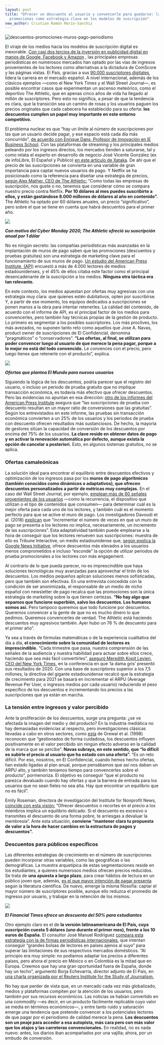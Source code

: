 ```yaml
---
layout: post
title: "Ofrecer un descuento al usuario y convencerle para quedarse: las
  promociones como estrategia clave en los modelos de suscripción"
new_author: Cristian Ramón Marín-Sanchiz
---
```

![](/images/shots/promociones-descuentos-muros-pago-periodismo.jpg "descuentos-promociones-muros-pago-periodismo")



El viraje de los medios hacia los modelos de suscripción digital es inexorable. [Con casi dos tercios de la inversión en publicidad digital en manos de Google, Facebook y Amazon](https://www.businessinsider.com/google-facebook-amazon-were-biggest-ad-revenue-winners-this-year-2020-12) , las principales empresas periodísticas en numerosos mercados han optado por las vías de ingresos provenientes de los lectores como alternativas a la dictadura de ComScore y las páginas vistas. El País, gracias a sus [90.000 suscriptores digitales](https://www.youtube.com/watch?v=NrGdBVijVtE), lidera la carrera en el mercado español. A nivel internacional, además de los clásicos ejemplos ―como el New York Times y el Wall Street Journal―, es posible encontrar casos que experimentan un ascenso meteórico, como el deportivo The Athletic, que en apenas cinco años de vida ha llegado al millón de suscriptores. Pero esto no significa, a pesar de que la tendencia es clara, que la transición sea un camino de rosas y los usuarios paguen los precios originales que cada cabecera ha establecido para su oferta: **los descuentos cumplen un papel muy importante en este entorno competitivo.**

El problema nuclear es que “hay un límite al número de suscripciones por las que un usuario decide pagar, y ese espacio está cada día más concurrido”, [de acuerdo con Enrique Dans, Profesor de Innovación en IE Business School](https://www.enriquedans.com/2020/03/sobre-periodicos-y-muros-de-pago.html). Con las plataformas de streaming y los principales medios peleando por los ingresos directos, los mercados tienden a saturarse, tal y como relata el experto en desarrollo de negocio José Vicente González (ex de infoLibre, El Español y Público) [en este artículo de Xataka](https://www.xataka.com/otros/cada-vez-medios-que-se-pasan-al-muro-pago-espana-gran-pregunta-habra-suscriptores-para-todos). De ahí que el precio de las suscripciones se convierta en una variable de gran importancia para captar nuevos usuarios de pago. Y Netflix se ha posicionado como la referencia para diseñar una estrategia de precios, [según Alex Mather, CEO de The Athletic:](https://techcrunch.com/2018/10/31/theathletic-interview/?guccounter=1&guce_referrer=aHR0cHM6Ly93d3cuZ29vZ2xlLmNvbS8&guce_referrer_sig=AQAAAGQiqKxZJPHvh5dMYvy44dMv28mIMm-j0barr9KGTRihFLEdZC8sJM9StLzNk9Dt_IW_Zyh_ABLyRHEw1_JmWrw3MDLJ4ccQfocgw4dNKwacrGViaCZCHFg8o1bOaMQudH-msKXLtQRc5F-KCZtiyqsWP7HdwcLEiZvQRAWod7b7) “Como todas las empresas de suscripción, nos guste o no, tenemos que considerar cómo se compara nuestro precio contra Netflix. **Por 10 dólares al mes puedes suscribirte a ellos, y están gastándose 8.000 millones de dólares al año en contenido”.** The Athletic ha optado por 60 dólares anuales, un precio “significativo”, pero sobre el que se tiene en cuenta que habrá descuentos para el primer año.

![](/images/shots/ta.png)

***Con motivo del Cyber Monday 2020, The Athletic ofreció su suscripción anual por 1 dólar***

No es ningún secreto: las compañías periodísticas más avanzadas en la implantación de muros de pago saben que las promociones (descuentos y pruebas gratuitas) son una estrategia de marketing clave para el funcionamiento de sus muros de pago. [Un estudio del American Press Institute  (API)](https://www.americanpressinstitute.org/publications/reports/survey-research/paths-to-subscription/) encuestó a más de 4.000 lectores de medios estadounidenses, y el 45% de ellos citaba este factor como el principal desencadenante de la suscripción a los medios. **Ninguna otra táctica era tan relevante.** 

En este contexto, los medios apuestan por ofertas muy agresivas con una estrategia muy clara: que quienes estén dubitativos, opten por suscribirse. Y, a partir de ese momento, los equipos dedicados a suscripciones se ponen manos a la obra para intentar retenerles. La calidad del contenido, de acuerdo con el informe de API, es el principal factor de los medios para convencerles, pero también hay técnicas propias de la gestión de producto. Lo primero es segmentar a los posibles suscriptores. Los más proclives, los más avezados, no suponen tanto reto como aquellos que Jose A. Navas, product owner de suscripciones de El Confidencial, denomina “pragmáticos” o “conservadores”. **“Las ofertas, al final, se utilizan para poder convencer luego al usuario de que merece la pena pagar, porque a lo mejor no está del todo convencido.** Le convences con el precio, pero luego tienes que retenerle con el producto”, explica.

![](/images/shots/descuentos-muros-de-pago-suscripcion.png)

***Ofertas que plantea El Mundo para nuevos usuarios***

Siguiendo la lógica de los descuentos, podría parecer que el registro del usuario, o incluso un periodo de prueba gratuito que no implique transacción económica, es todavía más efectivo que ofrecer descuentos. Pero las evidencias no apuntan en esa dirección: [otro de los informes del American Press Institute](https://www.americanpressinstitute.org/publications/reports/digital-subscription-pricing/) asegura que “las suscripciones de prueba con descuento resultan en un mayor ratio de conversiones que las gratuitas”. Según los entrevistados en este informe, las pruebas sin transacción económica convierten a un 25% de los usuarios y los periodos de prueba con descuento ofrecen resultados más sustanciosos. De hecho, la mayoría de gestores sitúan la capacidad de conversión de los descuentos por encima del 75% de los usuarios. **La clave reside en obtener datos de pago y en activar la renovación automática por defecto, aunque exista la opción de cancelar a posteriori.** Esto, en algunos sistemas gratuitos, no se aplica.

### Ofertas camaleónicas

La solución ideal para encontrar el equilibrio entre descuentos efectivos y optimización de los ingresos pasa por los **muros de pago algorítmicos (también conocidos como dinámicos o adaptativos), que ofrecen descuentos personalizados a partir de métricas muy complejas.** En el caso del Wall Street Journal, por ejemplo, [emplean más de 60 señales provenientes de los usuarios](https://mip.umh.es/blog/2019/07/09/muros-pago-algoritmicos-futuro/) ―como la recurrencia, el dispositivo que utilizan o el tipo de contenidos que consumen― para determinar cuál es la mejor oferta para cada uno de los lectores, y también cuál es el momento perfecto para que se active el muro de pago. Los investigadores Davoudi et al. (2018) [explican](https://dl.acm.org/doi/10.1145/3219819.3219892) que “incrementar el número de veces en que un muro de pago se presenta a los lectores no implica, necesariamente, un incremento de las suscripciones”. Esta adaptatividad también puede emplearse a la hora de conseguir que los lectores renueven sus suscripciones: muestra de ello es Tribune Interactive, un medio estadounidense que, [según explica la Google News Initiative](https://newsinitiative.withgoogle.com/digital-growth/reader-revenue/playbook), ofrece descuentos más elevados a los usuarios menos comprometidos e incluso “esconde” la opción de utilizar periodos de prueba promocionales a los lectores con más engagement. 

Al contrario de lo que pueda parecer, no es imprescindible que haya soluciones tecnológicas muy avanzadas para aprovechar el tirón de los descuentos. Los medios pequeños aplican soluciones menos sofisticadas, pero que también son efectivas. En una entrevista concedida con la condición de ser anonimizada, el responsable de un medio de nicho español con newsletter de pago recalca que las promociones son la única estrategia de marketing sobre la que tienen certezas. **“No hay algo que sepamos que funcione superbién, salvo los descuentos. Los humanos somos así.** Pero tampoco queremos que todo funcione por descuentos. Queremos convencer a la gente de que no es mucho dinero lo que pedimos. Queremos convencerles de verdad. The Athletic está haciendo descuentos muy agresivos también. Ayer hubo un 76 % de descuento para el primer año”.

Ya sea a través de fórmulas matemáticas o de la experiencia cualitativa del día a día, **el conocimiento sobre la comunidad de lectores es imprescindible.** “Cada trimestre que pasa, nuestra comprensión de las señales de la audiencia y nuestra habilidad para actuar sobre ellos crece, haciendo que sea más fácil convertirles”, [aseguró Meredith Kopit Levien, CEO del New York Times,](https://nytco-assets.nytimes.com/2021/02/Q42020Earnings_Openingremarks.pdf) en la conferencia en que ‘la dama gris’ presentó sus resultados de 2020. Con una base de suscriptores superior a los 7,5 millones, la directiva del gigante estadounidense recalcó que la estrategia de crecimiento para 2021 se basará en incrementar el ARPU (Average Revenue Per User, o ingresos medios por cada usuario) reduciendo el peso específico de los descuentos e incrementando los precios a las suscripciones que ya están en marcha.

### La tensión entre ingresos y valor percibido

Ante la proliferación de los descuentos, surge una pregunta: ¿se ve afectada la imagen del medio y del producto? En la industria mediática no hay demasiadas evidencias al respecto, pero investigaciones clásicas llevadas a cabo en otros sectores, como [esta](https://digitalcommons.calpoly.edu/cgi/viewcontent.cgi?article=1010&context=mkt_fac) de Grewal et al. (1998) reconocen que “gestionados de forma cuidadosa, los descuentos influyen positivamente en el valor percibido sin ningún efecto adverso en la calidad de la marca que se percibe”. **Navas subraya, en este sentido, que “lo difícil es subirle el precio al usuario que ha estado con una oferta”.** “Es un reto difícil. Por eso, nosotros, en El Confidencial, cuando hemos hecho ofertas, han estado ligadas al plan anual, porque pensábamos que así nos daban un ARPU alto, y también teníamos tiempo para convencerles sobre el producto”, pormenoriza. El objetivo es conseguir “que el producto no parezca devaluado cuando hay ofertas y que la barrera de entrada para los usuarios que no sean fieles no sea alta. Hay que encontrar un equilibrio que no es fácil”. 

Emily Roseman, directora de investigación del Institute for Nonprofit News, [coincide con esta visión:](https://membershipguide.org/case-study/how-zetland-doubled-down-on-member-retention-tactics-during-the-covid-pandemic-and-recession/) “Ofrecer descuentos o recortes en el precio a los miembros implica un equilibrio delicado. Si el descuento es excesivo o transmites el descuento de una forma pobre, te arriesgas a devaluar la membresía”. Ante esta situación, **conviene “mantener clara tu propuesta de valor a la hora de hacer cambios en la estructura de pagos y descuentos”.**

### Descuentos para públicos específicos

Las diferentes estrategias de crecimiento en el número de suscripciones pueden incorporar otras variables, como las geográficas o las demográficas. La muestra arquetípica de estas segmentaciones reside en los estudiantes, a quienes numerosos medios ofrecen precios reducidos. Se trata de **una apuesta a largo plazo**, para crear hábitos de lectura en un público joven que, además, [es el que mayor intención de pagar presenta](https://www.tandfonline.com/doi/abs/10.1080/21670811.2020.1770112) según la literatura científica. De nuevo, emerge la misma filosofía: captar el mayor número de suscriptores posible, aunque ello reduzca el promedio de ingresos por usuario, y trabajar en la retención de los mismos.

![](/images/shots/descuentos-muros-pago-2.png)

***El Financial Times ofrece un descuento del 50% para estudiantes***

Otro ejemplo claro es el de **la versión latinoamericana de El País, cuya suscripción cuesta 5 dólares (uno durante el primer mes), frente a los 10 euros de España.** El consultor José Manuel Rodríguez [compara esta estrategia con la de firmas periodísticas internacionales](https://josemanuelrodos.medium.com/el-pa%C3%ADs-lanza-un-esquema-de-suscripci%C3%B3n-m%C3%A1s-econ%C3%B3mico-para-sus-lectores-en-latinoam%C3%A9rica-de75bbe69aad), que intentan conseguir “grandes bolsas de lectores en países ajenos al suyo” para superar las limitaciones de sus respectivos mercados domésticos. “Al principio era muy simple: no podíamos adaptar los precios a diferentes países, pero ahora el precio en México o en Colombia es la mitad que en Europa. Creemos que hay una gran oportunidad fuera de España, donde hay un techo”, argumentó Borja Echevarría, director adjunto de El País, en [una charla organizada por el Reuters Institute for the Study of Journalism.](https://www.youtube.com/watch?v=NrGdBVijVtE) 

No hay que perder de vista que, en un mercado cada vez más globalizado, medios y plataformas compiten por la atención de los usuarios, pero también por sus recursos económicos. Las noticias se habían convertido en una *commodity* ―es decir, en un producto fácilmente replicable cuyo valor se medía en términos económicos―, y entre tanto ruido y saturación emerge una tendencia que pretende convencer a los potenciales lectores de que pagar por el periodismo de calidad merece la pena. **Los descuentos son un peaje para acceder a esa autopista, más cara pero con más valor que los atajos y las carreteras convencionales.** En realidad, no es nada nuevo: antes, los diarios iban acompañados por una vajilla; ahora, por un embudo de conversión.